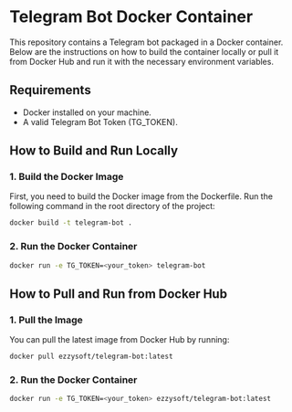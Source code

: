 # Telegram Bot Docker Container

This repository contains a Telegram bot packaged in a Docker container. Below are the instructions on how to build the container locally or pull it from Docker Hub and run it with the necessary environment variables.

## Requirements
- Docker installed on your machine.
- A valid Telegram Bot Token (TG_TOKEN).

## How to Build and Run Locally

### 1. Build the Docker Image
First, you need to build the Docker image from the Dockerfile. Run the following command in the root directory of the project:

```bash
docker build -t telegram-bot .
```

###  2. Run the Docker Container
```bash
docker run -e TG_TOKEN=<your_token> telegram-bot
```


## How to Pull and Run from Docker Hub

### 1. Pull the Image
You can pull the latest image from Docker Hub by running:

```bash
docker pull ezzysoft/telegram-bot:latest
```

###  2. Run the Docker Container
```bash
docker run -e TG_TOKEN=<your_token> ezzysoft/telegram-bot:latest
```
